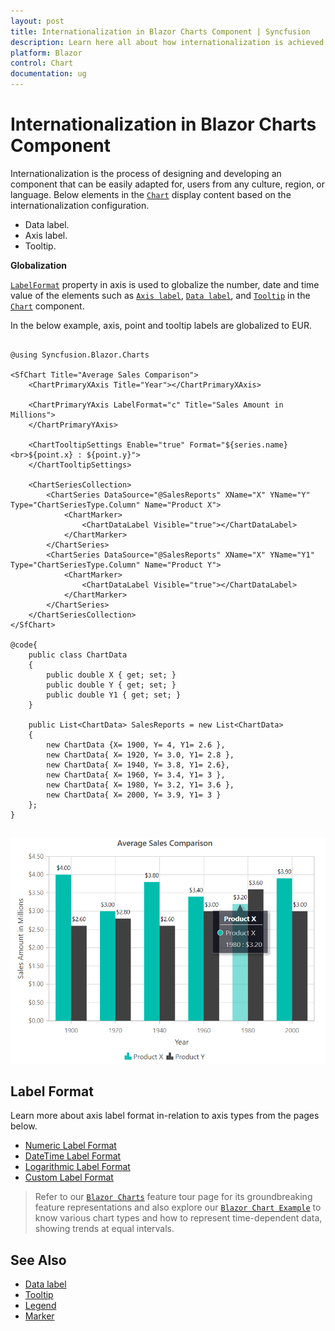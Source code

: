 ```yaml
---
layout: post
title: Internationalization in Blazor Charts Component | Syncfusion
description: Learn here all about how internationalization is achieved in the Syncfusion Blazor Charts component and more.
platform: Blazor
control: Chart
documentation: ug
---
```


# Internationalization in Blazor Charts Component

Internationalization is the process of designing and developing an component that can be easily adapted for, users from any culture, region, or language. Below elements in the [`Chart`](https://help.syncfusion.com/cr/blazor/Syncfusion.Blazor.Charts.SfChart.html) display content based on the internationalization configuration.

* Data label.
* Axis label.
* Tooltip.

<!-- markdownlint-disable MD036 -->
**Globalization**

[`LabelFormat`](https://help.syncfusion.com/cr/blazor/Syncfusion.Blazor.Charts.ChartCommonAxis.html#Syncfusion_Blazor_Charts_ChartCommonAxis_LabelFormat) property in axis is used to globalize the number, date and time value of the elements such as [`Axis label`](https://help.syncfusion.com/cr/blazor/Syncfusion.Blazor.Charts.ChartCommonAxis.html), [`Data label`](https://help.syncfusion.com/cr/blazor/Syncfusion.Blazor.Charts.ChartDataLabel.html), and [`Tooltip`](https://help.syncfusion.com/cr/blazor/Syncfusion.Blazor.Charts.ChartTooltipSettings.html) in the [`Chart`](https://help.syncfusion.com/cr/blazor/Syncfusion.Blazor.Charts.SfChart.html) component.

In the below example, axis, point and tooltip labels are globalized to EUR.

```cshtml

@using Syncfusion.Blazor.Charts

<SfChart Title="Average Sales Comparison">
    <ChartPrimaryXAxis Title="Year"></ChartPrimaryXAxis>

    <ChartPrimaryYAxis LabelFormat="c" Title="Sales Amount in Millions">
    </ChartPrimaryYAxis>

    <ChartTooltipSettings Enable="true" Format="${series.name} <br>${point.x} : ${point.y}">
    </ChartTooltipSettings>

    <ChartSeriesCollection>
        <ChartSeries DataSource="@SalesReports" XName="X" YName="Y" Type="ChartSeriesType.Column" Name="Product X">
            <ChartMarker>
                <ChartDataLabel Visible="true"></ChartDataLabel>
            </ChartMarker>
        </ChartSeries>
        <ChartSeries DataSource="@SalesReports" XName="X" YName="Y1" Type="ChartSeriesType.Column" Name="Product Y">
            <ChartMarker>
                <ChartDataLabel Visible="true"></ChartDataLabel>
            </ChartMarker>
        </ChartSeries>
    </ChartSeriesCollection>
</SfChart>

@code{
    public class ChartData
    {
        public double X { get; set; }
        public double Y { get; set; }
        public double Y1 { get; set; }
    }

    public List<ChartData> SalesReports = new List<ChartData>
	{
        new ChartData {X= 1900, Y= 4, Y1= 2.6 },
        new ChartData{ X= 1920, Y= 3.0, Y1= 2.8 },
        new ChartData{ X= 1940, Y= 3.8, Y1= 2.6},
        new ChartData{ X= 1960, Y= 3.4, Y1= 3 },
        new ChartData{ X= 1980, Y= 3.2, Y1= 3.6 },
        new ChartData{ X= 2000, Y= 3.9, Y1= 3 }
    };
}


```

![Globalization](images/internationalization.png)

## Label Format

Learn more about axis label format in-relation to axis types from the pages below.

* [Numeric Label Format](./numeric-axis#label-format)
* [DateTime Label Format](./date-time-axis#label-format)
* [Logarithmic Label Format](./logarithmic-axis#label-format)
* [Custom Label Format](./numeric-axis#custom-label-format)

> Refer to our [`Blazor Charts`](https://www.syncfusion.com/blazor-components/blazor-charts) feature tour page for its groundbreaking feature representations and also explore our [`Blazor Chart Example`](https://blazor.syncfusion.com/demos/chart/line?theme=bootstrap4) to know various chart types and how to represent time-dependent data, showing trends at equal intervals.

## See Also

* [Data label](./data-labels)
* [Tooltip](./tool-tip)
* [Legend](./legend)
* [Marker](./data-markers)